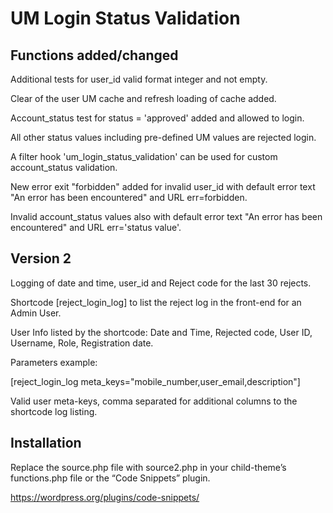 # UM Login Status Validation
## Functions added/changed
Additional tests for user_id valid format integer and not empty.

Clear of the user UM cache and refresh loading of cache added.

Account_status test for status = 'approved' added and allowed to login.

All other status values including pre-defined UM values are rejected login.

A filter hook 'um_login_status_validation' can be used for custom account_status validation.

New error exit "forbidden" added for invalid user_id with default error text "An error has been encountered" and URL err=forbidden.

Invalid account_status values also with default error text "An error has been encountered" and URL err='status value'.

## Version 2

Logging of date and time, user_id and Reject code for the last 30 rejects.

Shortcode [reject_login_log] to list the reject log in the front-end for an Admin User.

User Info listed by the shortcode: Date and Time, Rejected code, User ID, Username, Role, Registration date.

Parameters example: 

[reject_login_log meta_keys="mobile_number,user_email,description"]

Valid user meta-keys, comma separated for additional columns to the shortcode log listing.
## Installation 
Replace the source.php file with source2.php in your child-theme’s functions.php file or
the “Code Snippets” plugin.

https://wordpress.org/plugins/code-snippets/
